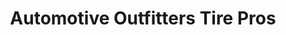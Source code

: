 ---
title: "Automotive Outfitters Tire Pros"
url: /portland/automotive-outfitters-tire-pros/
shop: Reifen
---